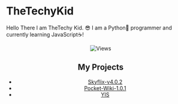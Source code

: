 # TheTechyKid
Hello There I am TheTechy Kid. 😎
I am a Python🐍 programmer and currently learning JavaScript☕!

<div id="header" align="center">
  <img src="https://komarev.com/ghpvc/?username=TheTechyKid&style=flat-square&color=blue" alt="Views"
</div>

## My Projects

* [Skyflix-v4.0.2](https://github.com/TheTechyKid/Skyflix-v4.0.2)
* [Pocket-Wiki-1.0.1](https://github.com/TheTechyKid/Pocket-Wiki-1.0.1)
* [YIS](https://github.com/TheTechyKid/YIS)
